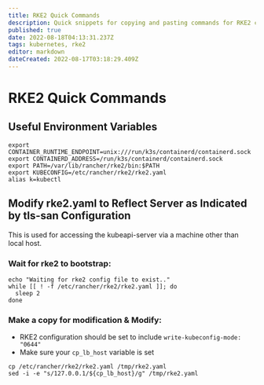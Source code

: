```yaml
---
title: RKE2 Quick Commands
description: Quick snippets for copying and pasting commands for RKE2 clusters.
published: true
date: 2022-08-18T04:13:31.237Z
tags: kubernetes, rke2
editor: markdown
dateCreated: 2022-08-17T03:18:29.409Z
---
```


# RKE2 Quick Commands

## Useful Environment Variables

```
export CONTAINER_RUNTIME_ENDPOINT=unix:///run/k3s/containerd/containerd.sock
export CONTAINERD_ADDRESS=/run/k3s/containerd/containerd.sock
export PATH=/var/lib/rancher/rke2/bin:$PATH
export KUBECONFIG=/etc/rancher/rke2/rke2.yaml
alias k=kubectl
```

## Modify rke2.yaml to Reflect Server as Indicated by tls-san Configuration

This is used for accessing the kubeapi-server via a machine other than local host. 

### Wait for rke2 to bootstrap:

```
echo "Waiting for rke2 config file to exist.."
while [[ ! -f /etc/rancher/rke2/rke2.yaml ]]; do
  sleep 2
done
```

### Make a copy for modification & Modify:

- RKE2 configuration should be set to include `write-kubeconfig-mode: "0644"`
- Make sure your `cp_lb_host` variable is set

```
cp /etc/rancher/rke2/rke2.yaml /tmp/rke2.yaml
sed -i -e "s/127.0.0.1/${cp_lb_host}/g" /tmp/rke2.yaml
```

